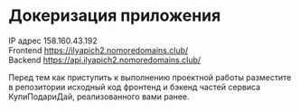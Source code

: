 # Докеризация приложения

IP адрес 158.160.43.192  
Frontend https://ilyapich2.nomoredomains.club/  
Backend https://api.ilyapich2.nomoredomains.club/

Перед тем как приступить к выполнению проектной работы разместите в репозитории исходный код фронтенд и бэкенд частей сервиса КупиПодариДай, реализованного вами ранее. 
